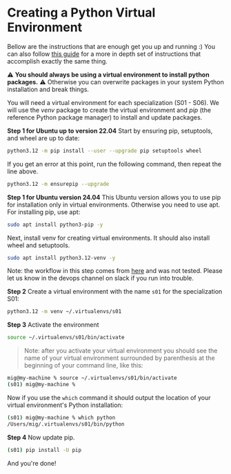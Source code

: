 # Creating a Python Virtual Environment

Bellow are the instructions that are enough get you up and running :)
You can also follow [this guide](How_to_set_up_python_virtual_environments.md) for a more in depth set of instructions that accomplish exactly the same thing.

:warning: **You should always be using a virtual environment to install python packages.** :warning: Otherwise you can overwrite packages in your system Python installation and break things.

You will need a virtual environment for each specialization (S01 - S06). We will use the _venv_ package to create the virtual environment and _pip_ (the reference Python package manager) to install and update packages.

**Step 1 for Ubuntu up to version 22.04** Start by ensuring pip, setuptools, and wheel are up to date:

```bash
python3.12 -m pip install --user --upgrade pip setuptools wheel
```
If you get an error at this point, run the following command, then repeat the line above.
```bash
python3.12 -m ensurepip --upgrade
```
**Step 1 for Ubuntu version 24.04** This Ubuntu version allows you to use pip for installation only in virtual environments. Otherwise you need to use apt. For installing pip, use apt:

```bash
sudo apt install python3-pip -y 
```
Next, install venv for creating virtual environments. It should also install wheel and setuptools.

```bash
sudo apt install python3.12-venv -y 
```
Note: the workflow in this step comes from [here](https://www.cherryservers.com/blog/install-pip-ubuntu) and was not tested. Please let us know in the devops channel on slack if you run into trouble.

**Step 2** Create a virtual environment with the name `s01` for the specialization S01:

```bash
python3.12 -m venv ~/.virtualenvs/s01
```

**Step 3** Activate the environment

```bash
source ~/.virtualenvs/s01/bin/activate
```

>Note: after you activate your virtual environment you should see the name of your virtual environment surrounded by parenthesis at the beginning of your command line, like this:

```bash
mig@my-machine % source ~/.virtualenvs/s01/bin/activate
(s01) mig@my-machine %
```

Now if you use the `which` command it should output the location of your virtual environment's Python installation:

```bash
(s01) mig@my-machine % which python
/Users/mig/.virtualenvs/s01/bin/python
```

**Step 4** Now update pip.

```bash
(s01) pip install -U pip
```

And you're done!
